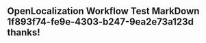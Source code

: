 <properties
ms.topic="hero-topic"
ms.test1="hero-topic"
ms.test2="test"/>

## OpenLocalization Workflow Test MarkDown 1f893f74-fe9e-4303-b247-9ea2e73a123d thanks!
<!--HONumber=Mar16_HO2-->
